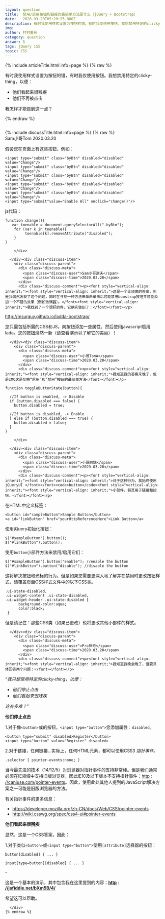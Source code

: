 ```yaml
---
layout: question
title:  禁用/启用按钮和链接的最简单方法是什么（jQuery + Bootstrap）
date:   2020-03-20T05:20:25.000Z
description: 有时我使用样式设置为按钮的锚，有时我仅使用按钮。我想禁用特定的clicky-thing，以便：他们看起来很残疾他们不再被点击我怎样才能做到这...
img: 
author: 村村番长
category: question
answer: 5
tags: jQuery CSS
topic: CSS
---
```

<div class="article-root">
  <div class="article">
    {% include articleTitle.html info=page %}
    {% raw %}
    <div class="article-content"><p><font style="vertical-align: inherit;"><font style="vertical-align: inherit;">有时我使用样式设置为按钮的锚，有时我仅使用按钮。</font><font style="vertical-align: inherit;">我想禁用特定的clicky-thing，以便：</font></font></p>

<ul>
<li><font style="vertical-align: inherit;"><font style="vertical-align: inherit;">他们看起来很残疾</font></font></li>
<li><font style="vertical-align: inherit;"><font style="vertical-align: inherit;">他们不再被点击</font></font></li>
</ul>

<p><font style="vertical-align: inherit;"><font style="vertical-align: inherit;">我怎样才能做到这一点？</font></font></p></div>
    {% endraw %}
  </div>
  <p style="height: 0;width:0;overflow: hidden;"> 第2478篇《禁用/启用按钮和链接的最简单方法是什么（jQuery + Bootstrap）》来自Winter(https://github.com/aiyld/aiyld.github.io)的站点</p>
  <div class="discuss-wrapper">
    {% include discussTitle.html info=page %}
    {% raw %}
    <div class="discuss-item">
        <div class="discuss-parent">
          <div class="discuss-meta">
            <span class="discuss-user">Sam小哥Tom</span>
            <span class="discuss-time">2020.03.20</span>
          </div>
          <div class="discuss-comment"><p><font style="vertical-align: inherit;"><font style="vertical-align: inherit;">假设您在页面上有这些按钮，例如：</font></font></p>

<pre><code>&lt;input type="submit" class="byBtn" disabled="disabled" value="Change"/&gt;<font></font>
&lt;input type="submit" class="byBtn" disabled="disabled" value="Change"/&gt;<font></font>
&lt;input type="submit" class="byBtn" disabled="disabled" value="Change"/&gt;<font></font>
&lt;input type="submit" class="byBtn" disabled="disabled" value="Change"/&gt;<font></font>
&lt;input type="submit" class="byBtn" disabled="disabled" value="Change"/&gt;<font></font>
&lt;input type="submit"value="Enable All" onclick="change()"/&gt;<font></font>
</code></pre>

<p><font style="vertical-align: inherit;"><font style="vertical-align: inherit;">js代码：</font></font></p>

<pre><code>function change(){<font></font>
   var toenable = document.querySelectorAll(".byBtn");        <font></font>
    for (var k in toenable){<font></font>
         toenable[k].removeAttribute("disabled");<font></font>
    }<font></font>
}<font></font>
</code></pre></div>
        </div>
        
      </div><div class="discuss-item">
        <div class="discuss-parent">
          <div class="discuss-meta">
            <span class="discuss-user">Sam小哥逆天</span>
            <span class="discuss-time">2020.03.20</span>
          </div>
          <div class="discuss-comment"><p><font style="vertical-align: inherit;"><font style="vertical-align: inherit;">这是一个比较晚的答案，但是我偶然发现了这个问题，同时在寻找一种方法来单击单击后可能禁用boostrap按钮并可能添加一个不错的效果（例如微调器）。</font><font style="vertical-align: inherit;">我找到了一个很好的库，它确实做到了：</font></font></p>

<p><a href="http://msurguy.github.io/ladda-bootstrap/" rel="nofollow"><font style="vertical-align: inherit;"><font style="vertical-align: inherit;">http://msurguy.github.io/ladda-bootstrap/</font></font></a></p>

<p><font style="vertical-align: inherit;"><font style="vertical-align: inherit;">您只需包括所需的CSS和JS，向按钮添加一些属性，然后使用javascript启用lada。</font><font style="vertical-align: inherit;">您的按钮焕然一新（请查看演示以了解它的美丽）！</font></font></p></div>
        </div>
        
      </div><div class="discuss-item">
        <div class="discuss-parent">
          <div class="discuss-meta">
            <span class="discuss-user">小哥TomA</span>
            <span class="discuss-time">2020.03.20</span>
          </div>
          <div class="discuss-comment"><p><font style="vertical-align: inherit;"><font style="vertical-align: inherit;">我知道我的答案来晚了，但是IMO这是切换“启用”和“禁用”按钮的最简单方法</font></font></p>

<pre><code>function toggleButtonState(button){<font></font>
<font></font>
  //If button is enabled, -&gt; Disable<font></font>
  if (button.disabled === false) {<font></font>
    button.disabled = true;<font></font>
<font></font>
  //If button is disabled, -&gt; Enable<font></font>
  } else if (button.disabled === true) {<font></font>
    button.disabled = false;<font></font>
  }<font></font>
}<font></font>
</code></pre></div>
        </div>
        
      </div><div class="discuss-item">
        <div class="discuss-parent">
          <div class="discuss-meta">
            <span class="discuss-user">小哥前端</span>
            <span class="discuss-time">2020.03.20</span>
          </div>
          <div class="discuss-comment"><p><font style="vertical-align: inherit;"><font style="vertical-align: inherit;">对于这种行为，我始终使用jQueryUI </font></font><code>button</code><font style="vertical-align: inherit;"><font style="vertical-align: inherit;">小部件，将其用于链接和按钮。</font></font></p>

<p><font style="vertical-align: inherit;"><font style="vertical-align: inherit;">在HTML中定义标签：</font></font></p>

<pre><code>&lt;button id="sampleButton"&gt;Sample Button&lt;/button&gt;<font></font>
&lt;a id="linkButton" href="yourHttpReferenceHere"&gt;Link Button&lt;/a&gt;<font></font>
</code></pre>

<p><font style="vertical-align: inherit;"><font style="vertical-align: inherit;">使用jQuery初始化按钮：</font></font></p>

<pre><code>$("#sampleButton").button();<font></font>
$("#linkButton").button();<font></font>
</code></pre>

<p><font style="vertical-align: inherit;"><font style="vertical-align: inherit;">使用</font></font><code>button</code><font style="vertical-align: inherit;"><font style="vertical-align: inherit;">小部件方法来禁用/启用它们：</font></font></p>

<pre><code>$("#sampleButton").button("enable"); //enable the button<font></font>
$("#linkButton").button("disable"); //disable the button<font></font>
</code></pre>

<p><font style="vertical-align: inherit;"><font style="vertical-align: inherit;">这将解决按钮和光标的行为，但是如果您需要更深入地了解并在禁用时更改按钮样式，请覆盖页面CSS样式文件中的以下CSS类。</font></font></p>

<pre><code>.ui-state-disabled,<font></font>
.ui-widget-content .ui-state-disabled,<font></font>
.ui-widget-header .ui-state-disabled {<font></font>
      background-color:aqua;<font></font>
      color:black;<font></font>
 }<font></font>
</code></pre>

<p><font style="vertical-align: inherit;"><font style="vertical-align: inherit;">但是请记住：那些CSS类（如果已更改）也将更改其他小部件的样式。</font></font></p></div>
        </div>
        
      </div><div class="discuss-item">
        <div class="discuss-parent">
          <div class="discuss-meta">
            <span class="discuss-user">Pro神奇</span>
            <span class="discuss-time">2020.03.20</span>
          </div>
          <div class="discuss-comment"><p><font style="vertical-align: inherit;"><font style="vertical-align: inherit;">我知道我晚会晚了，但要具体回答两个问题：</font></font></p>

<p><em><font style="vertical-align: inherit;"><font style="vertical-align: inherit;">“我只想禁用特定的clicky-thing，以便：</font></font></em></p>

<ul>
<li><em><font style="vertical-align: inherit;"><font style="vertical-align: inherit;">他们停止点击</font></font></em></li>
<li><em><font style="vertical-align: inherit;"><font style="vertical-align: inherit;">他们看起来很残疾</font></font></em></li>
</ul>

<p><em><font style="vertical-align: inherit;"><font style="vertical-align: inherit;">这有多难？”</font></font></em></p>

<p><strong><font style="vertical-align: inherit;"><font style="vertical-align: inherit;">他们停止点击</font></font></strong></p>

<p><font style="vertical-align: inherit;"><font style="vertical-align: inherit;">1.对于像</font></font><code>&lt;button&gt;</code><font style="vertical-align: inherit;"><font style="vertical-align: inherit;">或的</font><font style="vertical-align: inherit;">按钮</font><font style="vertical-align: inherit;">，</font></font><code>&lt;input type="button"&gt;</code><font style="vertical-align: inherit;"><font style="vertical-align: inherit;">您添加属性：</font></font><code>disabled</code><font style="vertical-align: inherit;"><font style="vertical-align: inherit;">。</font></font></p>

<pre><code>&lt;button type="submit" disabled&gt;Register&lt;/button&gt;<font></font>
&lt;input type="button" value="Register" disabled&gt;<font></font>
</code></pre>

<p><font style="vertical-align: inherit;"><font style="vertical-align: inherit;">2.对于链接，任何链接...实际上，任何HTML元素，都可以使用CSS3 </font></font><em><font style="vertical-align: inherit;"><font style="vertical-align: inherit;">指针事件</font></font></em><font style="vertical-align: inherit;"><font style="vertical-align: inherit;">。</font></font></p>

<pre><code>.selector { pointer-events:none; }
</code></pre>

<p><font style="vertical-align: inherit;"><font style="vertical-align: inherit;">当今最先进的技术（14/12/5）对浏览器对指针事件的支持非常棒。</font><font style="vertical-align: inherit;">但是我们通常必须在IE领域中支持旧版浏览器，因此IE10及以下版本不支持指针事件：</font></font><a href="http://caniuse.com/pointer-events" rel="noreferrer"><font style="vertical-align: inherit;"><font style="vertical-align: inherit;">http</font></font></a><font style="vertical-align: inherit;"><font style="vertical-align: inherit;"> : </font><a href="http://caniuse.com/pointer-events" rel="noreferrer"><font style="vertical-align: inherit;">//caniuse.com/pointer-events</font></a><font style="vertical-align: inherit;">。</font><font style="vertical-align: inherit;">因此，使用此处其他人提到的JavaScript解决方案之一可能是旧版浏览器的方法。</font></font></p>

<p><font style="vertical-align: inherit;"><font style="vertical-align: inherit;">有关指针事件的更多信息：</font></font></p>

<ul>
<li><a href="https://developer.mozilla.org/en-US/docs/Web/CSS/pointer-events" rel="noreferrer"><font style="vertical-align: inherit;"><font style="vertical-align: inherit;">https://developer.mozilla.org/zh-CN/docs/Web/CSS/pointer-events</font></font></a></li>
<li><a href="http://wiki.csswg.org/spec/css4-ui#pointer-events" rel="noreferrer"><font style="vertical-align: inherit;"><font style="vertical-align: inherit;">http://wiki.csswg.org/spec/css4-ui#pointer-events</font></font></a></li>
</ul>

<p><strong><font style="vertical-align: inherit;"><font style="vertical-align: inherit;">他们看起来很残疾</font></font></strong></p>

<p><font style="vertical-align: inherit;"><font style="vertical-align: inherit;">显然，这是一个CSS答案，因此： </font></font></p>

<p><font style="vertical-align: inherit;"><font style="vertical-align: inherit;">1.对于类似</font></font><code>&lt;button&gt;</code><font style="vertical-align: inherit;"><font style="vertical-align: inherit;">或</font></font><code>&lt;input type="button"&gt;</code><font style="vertical-align: inherit;"><font style="vertical-align: inherit;">使用</font></font><code>[attribute]</code><font style="vertical-align: inherit;"><font style="vertical-align: inherit;">选择器的</font><font style="vertical-align: inherit;">按钮</font><font style="vertical-align: inherit;">：</font></font></p>

<pre><code>button[disabled] { ... }<font></font>
<font></font>
input[type=button][disabled] { ... }<font></font>
</code></pre>

<p><font style="vertical-align: inherit;"><font style="vertical-align: inherit;">-</font></font></p>

<p><font style="vertical-align: inherit;"><font style="vertical-align: inherit;">这是一个基本的演示，其中包含我在这里提到的内容：</font><strong><a href="http://jsfiddle.net/bXm5B/4/" rel="noreferrer"><font style="vertical-align: inherit;">http</font></a></strong><font style="vertical-align: inherit;"> : </font></font><strong><a href="http://jsfiddle.net/bXm5B/4/" rel="noreferrer"><font style="vertical-align: inherit;"><font style="vertical-align: inherit;">//jsfiddle.net/bXm5B/4/</font></font></a></strong></p>

<p><font style="vertical-align: inherit;"><font style="vertical-align: inherit;">希望这可以帮助。</font></font></p></div>
        </div>
        
      </div>
    {% endraw %}
  </div>
<div>
